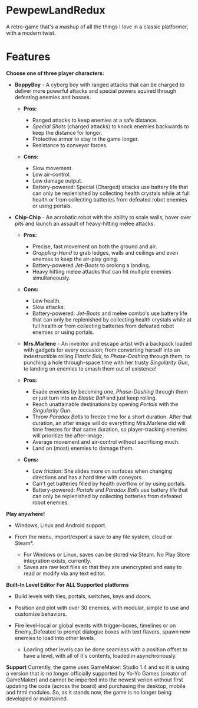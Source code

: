 # **PewpewLandRedux**

A retro-game that's a mashup of all the things I love in a classic platformer, with a modern twist.

# __Features__

__Choose one of three player characters:__

* **BoppyBoy** - A cyborg boy with ranged attacks that can be charged to deliver more powerful attacks and special powers aquired through defeating enemies and bosses.
    * **Pros:** 
      * Ranged attacks to keep enemies at a safe distance.
      * *Special Shots* (charged attacks) to knock enemies backwards to keep the distance for longer. 
      * Protective armor to stay in the game longer.
      * Resistance to conveyor forces.
    
    * **Cons:**
      * Slow movement.
      * Low air-control.
      * Low damage output.
      * Battery-powered: Special (Charged) attacks use battery life that can only be replenished by collecting health crystals while at full health or from collecting batteries from defeated robot enemies or using portals.
  
* **Chip-Chip** - An acrobatic robot with the ability to scale walls, hover over pits and launch an assault of heavy-hitting melee attacks.
  * **Pros:**
    * Precise, fast movement on both the ground and air.
    * *Grappling-Hand* to grab ledges, walls and ceilings and even enemies to keep the air-play going.
    * Battery-powered *Jet-Boots* to prolong a landing.
    * Heavy hitting melee attacks that can hit multiple enemies simultaneously.
    
  * **Cons:**
    * Low health.
    * Slow attacks.
    * Battery-powered: *Jet-Boots* and melee combo's use battery life that can only be replenished by collecting health crystals while at full health or from collecting batteries from defeated robot enemies or using portals.
   
   * **Mrs.Marlene** - An inventor and escape artist with a backpack loaded with gadgets for every occasion; from converting herself into an indestructible rolling *Elastic Ball*, to *Phase-Dashing* through them, to punching a hole through-space time with her trusty *Singularity Gun*, to landing on enemies to smash them out of existence!
   
    * **Pros:**
      * Evade enemies by becoming one, *Phase-Dashing* through them or just turn into an *Elastic Ball* and just keep rolling.
      * Reach unattainable destinations by  opening *Portals* with the *Singularity Gun*.
      * Throw *Paradox Balls* to freeze time for a short duration. After that duration, an after image will do everything Mrs.Marlene did will time freezes for that same duration, so player-tracking enemies will prioritize the after-image.
      * Average movement and air-control without sacrificing much.
      * Land on (most) enemies to damage them.
      
    * **Cons:**
      * Low friction: She slides more on surfaces when changing directions and has a hard time with coneyors.
      * Can't get batteries filled by health overflow or by using portals.
      * Battery-powered: *Portals* and *Paradox Balls* use battery life that can only be replenished by collecting batteries from defeated robot enemies.
   
__Play anywhere!__

  * Windows, Linux and Android support.

  * From the menu, import/export a save to any file system, cloud or Steam*.
    * For Windows or Linux, saves can be stored via Steam. No Play Store integration exists, currently.
    * Saves are raw text files so that they are unencrypted and easy to read or modify via any text editor.

__Built-In Level Editor For ALL Supported platforms__
  
  * Build levels with tiles, portals, switches, keys and doors.
  
  * Position and plot with over 30 enemies, with modular, simple to use and customize behaviors.
  
  * Fire level-local or global events with trigger-boxes, timelines or on Enemy_Defeated to prompt dialogue boxes with text flavors, spawn new enemies to load into other levels.
    * Loading other levels can be done seamless with a position offset to have a level, with all of it's contents, loaded in asynchronously.
    
  
__Support__
   Currently, the game uses GameMaker: Studio 1.4 and so it is using a version that is no longer officially supported by Yo-Yo Games (creator of GameMaker) and cannot be imported into the newest verion without first updating the code (across the board) and purchasing the desktop, mobile and html modules. So, as it stands now, the game is no longer being developed or maintained.
